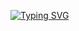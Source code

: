 [![Typing SVG](https://readme-typing-svg.demolab.com?font=Fira+Code&pause=1000&color=611BF7&center=true&vCenter=true&multiline=true&width=435&lines=Hello+Everyone%2C+welcome+to+my+repo+!;Web%2C+stage%2C+arduino...+)](https://git.io/typing-svg)

<!--
**e-riff/e-riff** is a ✨ _special_ ✨ repository because its `README.md` (this file) appears on your GitHub profile.

Here are some ideas to get you started:

- 🔭 I’m currently working on ...
- 🌱 I’m currently learning ...
- 👯 I’m looking to collaborate on ...
- 🤔 I’m looking for help with ...
- 💬 Ask me about ...
- 📫 How to reach me: ...
- 😄 Pronouns: ...
- ⚡ Fun fact: ...
-->
